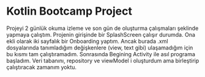 # Kotlin Bootcamp Project
 
Projeyi 2 günlük okuma izleme ve son gün de oluşturma çalışmaları şeklinde yapmaya çalıştım. 
Projenin girişinde bir SplashScreen çalışır durumda. Ona ekli olarak iki sayfalık bir Onboarding yaptım.
Ancak burada .xml dosyalarında tanımladığım değişkenlere (view, text gibi) ulaşamadığım için bu kısmı tam çalıştıramadım.
Sonrasında Begining Activity ile asıl programa başladım. Veri tabanını, repository ve viewModel i oluşturdum ama birleştirip çalıştıracak zamanım yoktu.
